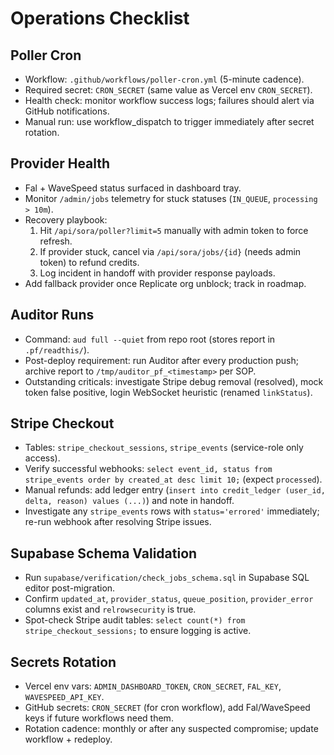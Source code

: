 # Operations Checklist

## Poller Cron
- Workflow: `.github/workflows/poller-cron.yml` (5-minute cadence).
- Required secret: `CRON_SECRET` (same value as Vercel env `CRON_SECRET`).
- Health check: monitor workflow success logs; failures should alert via GitHub notifications.
- Manual run: use workflow_dispatch to trigger immediately after secret rotation.

## Provider Health
- Fal + WaveSpeed status surfaced in dashboard tray.
- Monitor `/admin/jobs` telemetry for stuck statuses (`IN_QUEUE`, `processing > 10m`).
- Recovery playbook:
  1. Hit `/api/sora/poller?limit=5` manually with admin token to force refresh.
  2. If provider stuck, cancel via `/api/sora/jobs/{id}` (needs admin token) to refund credits.
  3. Log incident in handoff with provider response payloads.
- Add fallback provider once Replicate org unblock; track in roadmap.

## Auditor Runs
- Command: `aud full --quiet` from repo root (stores report in `.pf/readthis/`).
- Post-deploy requirement: run Auditor after every production push; archive report to `/tmp/auditor_pf_<timestamp>` per SOP.
- Outstanding criticals: investigate Stripe debug removal (resolved), mock token false positive, login WebSocket heuristic (renamed `linkStatus`).

## Stripe Checkout
- Tables: `stripe_checkout_sessions`, `stripe_events` (service-role only access).
- Verify successful webhooks: `select event_id, status from stripe_events order by created_at desc limit 10;` (expect `processed`).
- Manual refunds: add ledger entry (`insert into credit_ledger (user_id, delta, reason) values (...)`) and note in handoff.
- Investigate any `stripe_events` rows with `status='errored'` immediately; re-run webhook after resolving Stripe issues.

## Supabase Schema Validation
- Run `supabase/verification/check_jobs_schema.sql` in Supabase SQL editor post-migration.
- Confirm `updated_at`, `provider_status`, `queue_position`, `provider_error` columns exist and `relrowsecurity` is true.
- Spot-check Stripe audit tables: `select count(*) from stripe_checkout_sessions;` to ensure logging is active.

## Secrets Rotation
- Vercel env vars: `ADMIN_DASHBOARD_TOKEN`, `CRON_SECRET`, `FAL_KEY`, `WAVESPEED_API_KEY`.
- GitHub secrets: `CRON_SECRET` (for cron workflow), add Fal/WaveSpeed keys if future workflows need them.
- Rotation cadence: monthly or after any suspected compromise; update workflow + redeploy.
